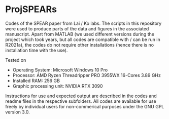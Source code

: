 # ProjSPEARs
Codes of the SPEAR paper from Lai / Ko labs.
The scripts in this repository were used to produce parts of the data and figures in the associated manuscript. 
Apart from MATLAB (we used different versions during the project which took years, but all codes are compatible with / can be run in R2021a), the codes do not require other installations (hence there is no installation time with the use).

Tested on
- Operating System: Microsoft Windows 10 Pro
- Processor: AMD Ryzen Threadripper PRO 3955WX 16-Cores 3.89 GHz
- Installed RAM: 256 GB 
- Graphic processing unit: NVIDIA RTX 3090

Instructions for use and expected output are described in the codes and readme files in the respective subfolders.
All codes are available for use freely by individual users for non-commerical purposes under the GNU GPL version 3.0.
